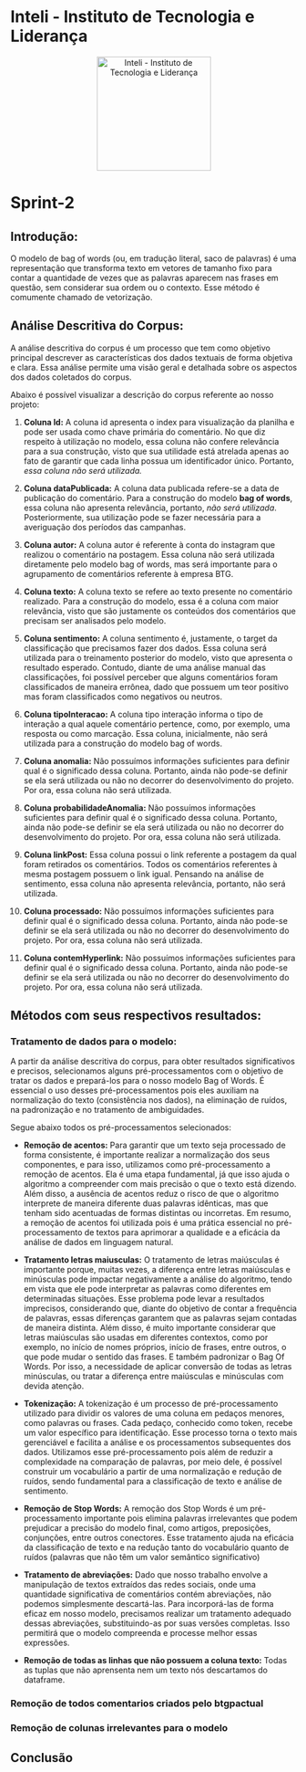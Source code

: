 # Inteli - Instituto de Tecnologia e Liderança 

<p align="center">
<a href= "https://www.inteli.edu.br/"><img src="https://s3.amazonaws.com/gupy5/production/companies/26702/career/63484/images/2022-04-28_16-56_logo.png" alt="Inteli - Instituto de Tecnologia e Liderança" border="0" width="200"></a>
</p>

# Sprint-2
## Introdução:
O modelo de bag of words (ou, em tradução literal, saco de palavras) é uma representação que transforma texto em vetores de tamanho fixo para contar a quantidade de vezes que as palavras aparecem nas frases em questão, sem considerar sua ordem ou o contexto. Esse método é comumente chamado de vetorização.

## Análise Descritiva do Corpus:
A análise descritiva do corpus é um processo que tem como objetivo principal descrever as características dos dados textuais de forma objetiva e clara. Essa análise permite uma visão geral e detalhada sobre os aspectos dos dados coletados do corpus.

Abaixo é possível visualizar a descrição do corpus referente ao nosso projeto:
1. **Coluna Id:** A coluna id apresenta o index para visualização da planilha e pode ser usada como chave primária do comentário. No que diz respeito à utilização no modelo, essa coluna não confere relevância para a sua construção, visto que sua utilidade está atrelada apenas ao fato de garantir que cada linha possua um identificador único. Portanto, *essa coluna não será utilizada.*

2. **Coluna dataPublicada:** A coluna data publicada refere-se a data de publicação do comentário. Para a construção do modelo **bag of words**, essa coluna não apresenta relevância, portanto, *não será utilizada*. Posteriormente, sua utilização pode se fazer necessária para a averiguação dos períodos das campanhas.

3. **Coluna autor:** A coluna autor é referente à conta do instagram que realizou o comentário na postagem. Essa coluna não será utilizada diretamente pelo modelo bag of words, mas será importante para o agrupamento de comentários referente à empresa BTG. 

4. **Coluna texto:** A coluna texto se refere ao texto presente no comentário realizado. Para a construção do modelo, essa é a coluna com maior relevância, visto que são justamente os conteúdos dos comentários que precisam ser analisados pelo modelo. 

5. **Coluna sentimento:** A coluna sentimento é, justamente, o target da classificação que precisamos fazer dos dados. Essa coluna será utilizada para o treinamento posterior do modelo, visto que apresenta o resultado esperado. Contudo, diante de uma análise manual das classificações, foi possível perceber que alguns comentários foram classificados de maneira errônea, dado que possuem um teor positivo mas foram classificados como negativos ou neutros.

6. **Coluna tipoInteracao:** A coluna tipo interação informa o tipo de interação a qual aquele comentário pertence, como, por exemplo, uma resposta ou como marcação. Essa coluna, inicialmente, não será utilizada para a construção do modelo bag of words.

7. **Coluna anomalia:**  Não possuímos informações suficientes para definir qual é o significado dessa coluna. Portanto, ainda não pode-se definir se ela será utilizada ou não no decorrer do desenvolvimento do projeto. Por ora, essa coluna não será utilizada.

8. **Coluna probabilidadeAnomalia:**  Não possuímos informações suficientes para definir qual é o significado dessa coluna. Portanto, ainda não pode-se definir se ela será utilizada ou não no decorrer do desenvolvimento do projeto. Por ora, essa coluna não será utilizada.

9. **Coluna linkPost:** Essa coluna possui o link referente a postagem da qual foram retirados os comentários. Todos os comentários referentes à mesma postagem possuem o link igual. Pensando na análise de sentimento, essa coluna não apresenta relevância, portanto, não será utilizada. 

10. **Coluna processado:** Não possuímos informações suficientes para definir qual é o significado dessa coluna. Portanto, ainda não pode-se definir se ela será utilizada ou não no decorrer do desenvolvimento do projeto. Por ora, essa coluna não será utilizada.

11. **Coluna contemHyperlink:** Não possuímos informações suficientes para definir qual é o significado dessa coluna. Portanto, ainda não pode-se definir se ela será utilizada ou não no decorrer do desenvolvimento do projeto. Por ora, essa coluna não será utilizada.

##  Métodos com seus respectivos resultados:
### Tratamento de dados para o modelo:
A partir da análise descritiva do corpus, para obter resultados significativos e precisos, selecionamos alguns pré-processamentos com o objetivo de tratar os dados e prepará-los para o nosso modelo Bag of Words. É essencial o uso desses pré-processamentos pois eles auxiliam na normalização do texto (consistência nos dados), na eliminação de ruídos, na padronização e no tratamento de ambiguidades. 

Segue abaixo todos os pré-processamentos selecionados:

- **Remoção de acentos:** Para garantir que um texto seja processado de forma consistente, é importante realizar a normalização dos seus componentes, e para isso, utilizamos como pré-processamento a remoção de acentos. Ela é uma etapa fundamental, já que isso ajuda o algoritmo a compreender com mais precisão o que o texto está dizendo. Além disso, a ausência de acentos reduz o risco de que o algoritmo interprete de maneira diferente duas palavras idênticas, mas que tenham sido acentuadas de formas distintas ou incorretas. Em resumo, a remoção de acentos foi utilizada pois é uma prática essencial no pré-processamento de textos para aprimorar a qualidade e a eficácia da análise de dados em linguagem natural.

- **Tratamento letras maiusculas:** O tratamento de letras maiúsculas é importante porque, muitas vezes, a diferença entre letras maiúsculas e minúsculas pode impactar negativamente a análise do algoritmo, tendo em vista que ele pode interpretar as palavras como diferentes em determinadas situações. Esse problema pode levar a resultados imprecisos, considerando que, diante do objetivo de contar a frequência de palavras, essas diferenças garantem que as palavras sejam contadas de maneira distinta.  Além disso, é muito importante considerar que letras maiúsculas são usadas em diferentes contextos, como por exemplo, no início de nomes próprios, início de frases, entre outros, o que pode mudar o sentido das frases. E também padronizar o Bag Of Words.  Por isso, a necessidade de aplicar conversão de todas as letras minúsculas, ou tratar a diferença entre maiúsculas e minúsculas com devida atenção. 

- **Tokenização:** A tokenização é um processo de pré-processamento utilizado para dividir os valores de uma coluna em pedaços menores, como palavras ou frases. Cada pedaço, conhecido como token, recebe um valor específico para identificação. Esse processo torna o texto mais gerenciável e facilita a análise e os processamentos subsequentes dos dados. Utilizamos esse pré-processamento pois além de reduzir a complexidade na comparação de palavras, por meio dele, é possível construir um vocabulário a partir de uma normalização e redução de ruídos, sendo fundamental para a classificação de texto e análise de sentimento.

- **Remoção de Stop Words:** A remoção dos Stop Words é um pré-processamento importante pois elimina palavras irrelevantes que podem prejudicar a precisão do modelo final, como artigos, preposições, conjunções, entre outros conectores. Esse tratamento ajuda na eficácia da classificação de texto e na redução tanto do vocabulário quanto de ruídos (palavras que não têm um valor semântico significativo)

- **Tratamento de abreviações:** Dado que nosso trabalho envolve a manipulação de textos extraídos das redes sociais, onde uma quantidade significativa de comentários contém abreviações, não podemos simplesmente descartá-las. Para incorporá-las de forma eficaz em nosso modelo, precisamos realizar um tratamento adequado dessas abreviações, substituindo-as por suas versões completas. Isso permitirá que o modelo compreenda e processe melhor essas expressões.

- **Remoção de todas as linhas que não possuem a coluna texto:**
Todas as tuplas que não aprensenta nem um texto nós descartamos do dataframe.

### Remoção de todos comentarios criados pelo btgpactual

### Remoção de colunas irrelevantes para o modelo

## Conclusão



